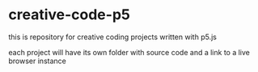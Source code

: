 # creative-code-p5

this is repository for creative coding projects written with p5.js

each project will have its own folder with source code and a link to a live browser instance
